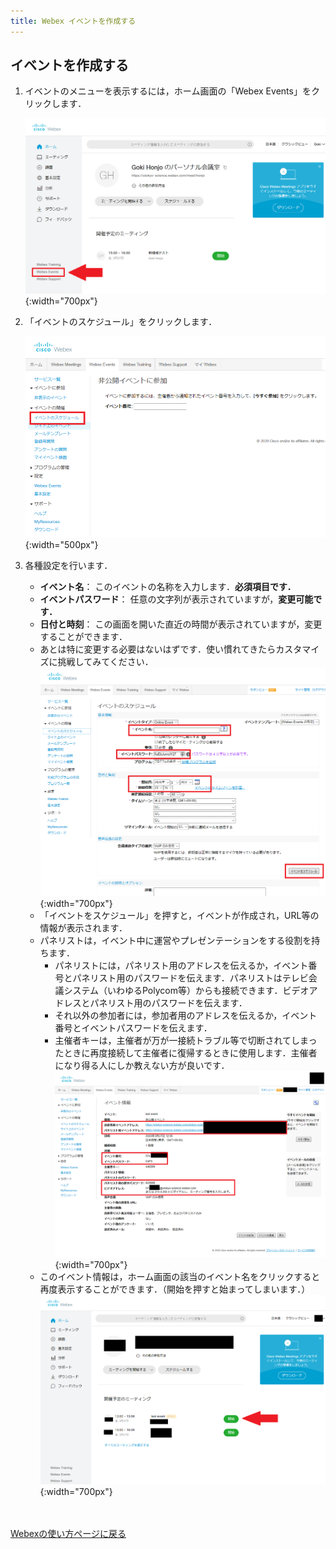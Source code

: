 ```yaml
---
title: Webex イベントを作成する
---
```


## イベントを作成する
1. イベントのメニューを表示するには，ホーム画面の「Webex Events」をクリックします．

	![Webex Eventsを表示する](img/webex_toppage_events.png){:width="700px"}

2. 「イベントのスケジュール」をクリックします．

	![イベントのスケジュールをクリック](img/webex_events_top.png){:width="500px"}


3. 各種設定を行います．
	* **イベント名**： このイベントの名称を入力します．**必須項目です．**
	* **イベントパスワード**： 任意の文字列が表示されていますが，**変更可能です．**
	* **日付と時刻**： この画面を開いた直近の時間が表示されていますが，変更することができます．
	* あとは特に変更する必要はないはずです．使い慣れてきたらカスタマイズに挑戦してみてください．
	![イベント設定の画面](img/webex_events_setting.png){:width="700px"}
	* 「イベントをスケジュール」を押すと，イベントが作成され，URL等の情報が表示されます．
	* パネリストは，イベント中に運営やプレゼンテーションをする役割を持ちます．
		* パネリストには，パネリスト用のアドレスを伝えるか，イベント番号とパネリスト用のパスワードを伝えます．パネリストはテレビ会議システム（いわゆるPolycom等）からも接続できます．ビデオアドレスとパネリスト用のパスワードを伝えます．
		* それ以外の参加者には，参加者用のアドレスを伝えるか，イベント番号とイベントパスワードを伝えます．
		* 主催者キーは，主催者が万が一接続トラブル等で切断されてしまったときに再度接続して主催者に復帰するときに使用します．主催者になり得る人にしか教えない方が良いです．
	![イベント情報の画面](img/webex_events_create_finish.png){:width="700px"}
	* このイベント情報は，ホーム画面の該当のイベント名をクリックすると再度表示することができます．（開始を押すと始まってしまいます．）
	![イベント情報の画面](img/webex_events_open.png){:width="700px"}


<br>
<br>
<a href="index" target="_blank">Webexの使い方ページに戻る</a>
